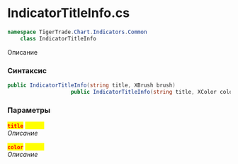 
# IndicatorTitleInfo.cs
```csharp
namespace TigerTrade.Chart.Indicators.Common  
    class IndicatorTitleInfo
```

Описание

### Синтаксис
```csharp
public IndicatorTitleInfo(string title, XBrush brush)
                    public IndicatorTitleInfo(string title, XColor color)
```

### Параметры  
<mark style="color:red;">**`title`**</mark> <mark style="color:yellow;">`string`</mark>  
 *Описание*  
  
<mark style="color:red;">**`color`**</mark> <mark style="color:yellow;">`XColor`</mark>  
 *Описание*  
  

                    
                    